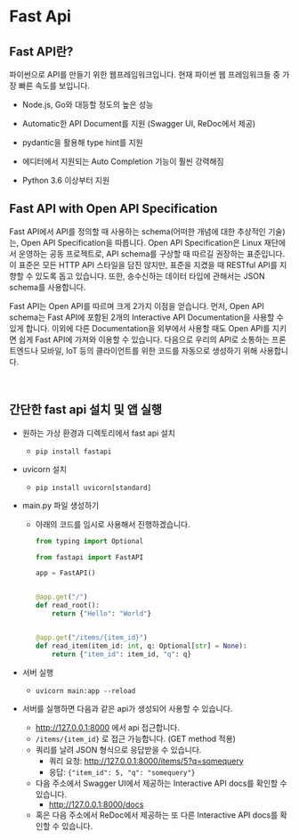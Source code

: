 # Fast Api

## Fast API란?

파이썬으로 API를 만들기 위한 웹프레임워크입니다. 현재 파이썬 웹 프레임워크들 중 가장 빠른 속도를 보입니다.

* Node.js, Go와 대등할 정도의 높은 성능
* Automatic한 API Document를 지원 (Swagger UI, ReDoc에서 제공)
* pydantic을 활용해 type hint를 지원
* 에디터에서 지원되는 Auto Completion 기능이 훨씬 강력해짐

* Python 3.6 이상부터 지원



## Fast API with Open API Specification

Fast API에서 API를 정의할 때 사용하는 schema(어떠한 개념에 대한 추상적인 기술)는, Open API Specification을 따릅니다. Open API Specification은 Linux 재단에서 운영하는 공동 프로젝트로, API schema를 구상할 때 따르길 권장하는 표준입니다. 이 표준은 모든 HTTP API 스타일을 담진 않지만, 표준을 지켰을 때 RESTful API를 지향할 수 있도록 돕고 있습니다. 또한, 송수신하는 데이터 타입에 관해서는 JSON schema를 사용합니다.

Fast API는 Open API를 따르며 크게 2가지 이점을 얻습니다. 먼저, Open API schema는 Fast API에 포함된 2개의 Interactive API Documentation을 사용할 수 있게 합니다. 이외에 다른 Documentation을 외부에서 사용할 때도 Open API를 지키면 쉽게 Fast API에 가져와 이용할 수 있습니다. 다음으로 우리의 API로 소통하는 프론트엔드나 모바일, IoT 등의 클라이언트를 위한 코드를 자동으로 생성하기 위해 사용합니다.

​    

## 간단한 fast api 설치 및 앱 실행

* 원하는 가상 환경과 디렉토리에서 fast api 설치

  * `pip install fastapi`

* uvicorn 설치

  * `pip install uvicorn[standard]`

* main.py 파일 생성하기

  * 아래의 코드를 임시로 사용해서 진행하겠습니다.

    ```python
    from typing import Optional
    
    from fastapi import FastAPI
    
    app = FastAPI()
    
    
    @app.get("/")
    def read_root():
        return {"Hello": "World"}
    
    
    @app.get("/items/{item_id}")
    def read_item(item_id: int, q: Optional[str] = None):
        return {"item_id": item_id, "q": q}
    ```

* 서버 실행

  * `uvicorn main:app --reload`

* 서버를 실행하면 다음과 같은 api가 생성되어 사용할 수 있습니다.

  * http://127.0.0.1:8000 에서 api 접근합니다.
  * `/items/{item_id}` 로 접근 가능합니다. (GET method 적용)
  * 쿼리를 날려 JSON 형식으로 응답받을 수 있습니다.
    * 쿼리 요청: http://127.0.0.1:8000/items/5?q=somequery
    * 응답: `{"item_id": 5, "q": "somequery"}`
  * 다음 주소에서 Swagger UI에서 제공하는 Interactive API docs를 확인할 수 있습니다.
    * http://127.0.0.1:8000/docs 
  * 혹은 다음 주소에서 ReDoc에서 제공하는 또 다른 Interactive API docs를 확인할 수 있습니다.
